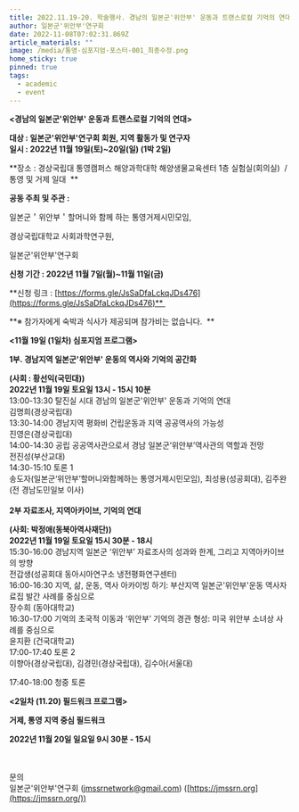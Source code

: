 ```yaml
---
title: 2022.11.19-20. 학술행사. 경남의 일본군'위안부' 운동과 트랜스로컬 기억의 연대
author: 일본군'위안부'연구회
date: 2022-11-08T07:02:31.869Z
article_materials: ""
image: /media/통영-심포지엄-포스터-001_최종수정.png
home_sticky: true
pinned: true
tags:
  - academic
  - event
---
```

**<경남의 일본군'위안부' 운동과 트랜스로컬 기억의 연대>**

**대상 : 일본군'위안부'연구회 회원, 지역 활동가 및 연구자\
일시 : 2022년 11월 19일(토)~20일(일) (1박 2일)** 

**장소 : 경상국립대 통영캠퍼스 해양과학대학 해양생물교육센터 1층 실험실(회의실)  / 통영 및 거제 일대  **

**공동 주최 및 주관 :** 

일본군＇위안부＇할머니와 함께 하는 통영거제시민모임, 

경상국립대학교 사회과학연구원, 

일본군'위안부'연구회

**신청 기간 : 2022년 11월 7일(월)~11월 11일(금)** 

**신청 링크 : [https://forms.gle/​JsSaDfaLckqJDs476](https://forms.gle/JsSaDfaLckqJDs476)** 

**※ 참가자에게 숙박과 식사가 제공되며 참가비는 없습니다.  **



**<11월 19일 (1일차) 심포지엄 프로그램>**

**1부. 경남지역 일본군'위안부' 운동의 역사와 기억의 공간화** 

**(사회 : 황선익(국민대))\
2022년 11월 19일 토요일 13시 - 15시 10분**\
13:00-13:30 탈진실 시대 경남의 일본군'위안부' 운동과 기억의 연대\
김명희(경상국립대)\
13:30-14:00 경남지역 평화비 건립운동과 지역 공공역사의 가능성\
진영은(경상국립대)\
14:00-14:30 공립 공공역사관으로서 경남 일본군‘위안부’역사관의 역할과 전망\
전진성(부산교대)\
14:30-15:10 토론 1\
송도자(일본군‘위안부’할머니와함께하는 통영거제시민모임), 최성용(성공회대), 김주완(전 경남도민일보 이사) \
\
**2부 자료조사, 지역아카이브, 기억의 연대** 

**(사회: 박정애(동북아역사재단)) \
2022년 11월 19일 토요일 15시 30분 - 18시**\
15:30-16:00 경남지역 일본군 ‘위안부’ 자료조사의 성과와 한계, 그리고 지역아카이브의 방향\
전갑생(성공회대 동아시아연구소 냉전평화연구센터)\
16:00-16:30 지역, 삶, 운동, 역사 아카이빙 하기: 부산지역 일본군'위안부'운동 역사자료집 발간 사례를 중심으로\
장수희 (동아대학교)\
16:30-17:00 기억의 초국적 이동과 ‘위안부’ 기억의 경관 형성: 미국 위안부 소녀상 사례를 중심으로\
윤지환 (건국대학교)\
17:00-17:40 토론 2\
이향아(경상국립대), 김경민(경상국립대), 김수아(서울대)

17:40-18:00 청중 토론



**<2일차 (11.20) 필드워크 프로그램>** 

**거제, 통영 지역 중심 필드워크** 

**2022년 11월 20일 일요일 9시 30분 - 15시**

\
\
문의 \
일본군'위안부'연구회 ([jmssrnetwork@gmail.com](mailto:jmssrnetwork@gmail.com)) ([https://jmssrn.org](https://jmssrn.org/))